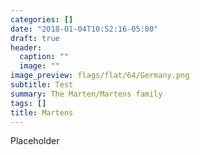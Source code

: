 ```yaml
---
categories: []
date: "2018-01-04T10:52:16-05:00"
draft: true
header:
  caption: ""
  image: ""
image_preview: flags/flat/64/Germany.png
subtitle: Test
summary: The Marten/Martens family
tags: []
title: Martens
---
```


Placeholder
